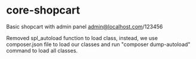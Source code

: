 # core-shopcart
Basic shopcart with admin panel
admin@localhost.com/123456

Removed spl_autoload function to load class, instead, we use composer.json file to load our classes and run "composer dump-autoload" command to load all classes.
